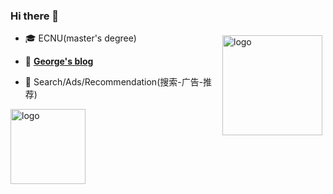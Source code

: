 ### Hi there 👋

<!--
**xieyufei1993/xieyufei1993** is a ✨ _special_ ✨ repository because its `README.md` (this file) appears on your GitHub profile.

Here are some ideas to get you started:

- 🔭 I’m currently working on ...
- 🌱 I’m currently learning ...
- 👯 I’m looking to collaborate on ...
- 🤔 I’m looking for help with ...
- 💬 Ask me about ...
- 📫 How to reach me: ...
- 😄 Pronouns: ...
- ⚡ Fun fact: ...
-->

<img src="https://github-readme-stats.vercel.app/api?username=xieyufei1993&show_icons=true" alt="logo" height="160" align="right" style="margin: 5px; margin-bottom: 20px;" />

- 🎓 ECNU(master's degree)
  
- 📖 [**George's blog**](https://blog.csdn.net/GeorgePigX)
  
- 🔭 Search/Ads/Recommendation(搜索-广告-推荐)
  
<img src="https://github-profile-trophy.vercel.app/?username=xieyufei1993&theme=flat" alt="logo" height="120" align="center" style="margin: auto; margin-bottom: 20px;" />


